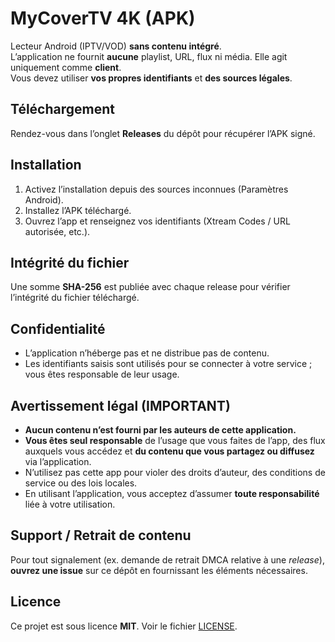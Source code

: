 # MyCoverTV 4K (APK)

Lecteur Android (IPTV/VOD) **sans contenu intégré**.  
L’application ne fournit **aucune** playlist, URL, flux ni média. Elle agit uniquement comme **client**.  
Vous devez utiliser **vos propres identifiants** et **des sources légales**.

## Téléchargement
Rendez-vous dans l’onglet **Releases** du dépôt pour récupérer l’APK signé.

## Installation
1. Activez l’installation depuis des sources inconnues (Paramètres Android).
2. Installez l’APK téléchargé.
3. Ouvrez l’app et renseignez vos identifiants (Xtream Codes / URL autorisée, etc.).

## Intégrité du fichier
Une somme **SHA-256** est publiée avec chaque release pour vérifier l’intégrité du fichier téléchargé.

## Confidentialité
- L’application n’héberge pas et ne distribue pas de contenu.
- Les identifiants saisis sont utilisés pour se connecter à votre service ; vous êtes responsable de leur usage.

## Avertissement légal (IMPORTANT)
- **Aucun contenu n’est fourni par les auteurs de cette application.**
- **Vous êtes seul responsable** de l’usage que vous faites de l’app, des flux auxquels vous accédez et **du contenu que vous partagez ou diffusez** via l’application.
- N’utilisez pas cette app pour violer des droits d’auteur, des conditions de service ou des lois locales.
- En utilisant l’application, vous acceptez d’assumer **toute responsabilité** liée à votre utilisation.

## Support / Retrait de contenu
Pour tout signalement (ex. demande de retrait DMCA relative à une *release*), **ouvrez une issue** sur ce dépôt en fournissant les éléments nécessaires.

## Licence
Ce projet est sous licence **MIT**. Voir le fichier [LICENSE](LICENSE).
